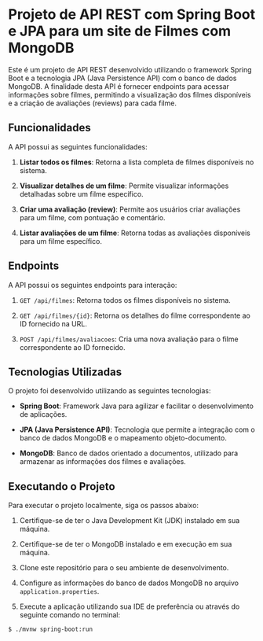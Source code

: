 # Projeto de API REST com Spring Boot e JPA para um site de Filmes com MongoDB

Este é um projeto de API REST desenvolvido utilizando o framework Spring Boot e a tecnologia JPA (Java Persistence API) com o banco de dados MongoDB. A finalidade desta API é fornecer endpoints para acessar informações sobre filmes, permitindo a visualização dos filmes disponíveis e a criação de avaliações (reviews) para cada filme.

## Funcionalidades

A API possui as seguintes funcionalidades:

1. **Listar todos os filmes**: Retorna a lista completa de filmes disponíveis no sistema.

2. **Visualizar detalhes de um filme**: Permite visualizar informações detalhadas sobre um filme específico.

3. **Criar uma avaliação (review)**: Permite aos usuários criar avaliações para um filme, com pontuação e comentário.

4. **Listar avaliações de um filme**: Retorna todas as avaliações disponíveis para um filme específico.

## Endpoints

A API possui os seguintes endpoints para interação:

1. `GET /api/filmes`: Retorna todos os filmes disponíveis no sistema.

2. `GET /api/filmes/{id}`: Retorna os detalhes do filme correspondente ao ID fornecido na URL.

3. `POST /api/filmes/avaliacoes`: Cria uma nova avaliação para o filme correspondente ao ID fornecido.


## Tecnologias Utilizadas

O projeto foi desenvolvido utilizando as seguintes tecnologias:

- **Spring Boot**: Framework Java para agilizar e facilitar o desenvolvimento de aplicações.

- **JPA (Java Persistence API)**: Tecnologia que permite a integração com o banco de dados MongoDB e o mapeamento objeto-documento.

- **MongoDB**: Banco de dados orientado a documentos, utilizado para armazenar as informações dos filmes e avaliações.

## Executando o Projeto

Para executar o projeto localmente, siga os passos abaixo:

1. Certifique-se de ter o Java Development Kit (JDK) instalado em sua máquina.

2. Certifique-se de ter o MongoDB instalado e em execução em sua máquina.

3. Clone este repositório para o seu ambiente de desenvolvimento.

4. Configure as informações do banco de dados MongoDB no arquivo `application.properties`.

5. Execute a aplicação utilizando sua IDE de preferência ou através do seguinte comando no terminal:

```bash
$ ./mvnw spring-boot:run
